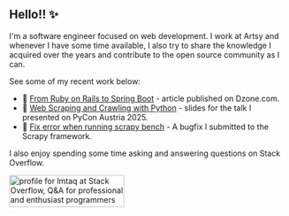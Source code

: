 ## Hello!! ✨

I'm a software engineer focused on web development. I work at Artsy and whenever I have some time available, I also try to share the knowledge I acquired over the years and contribute to the open source community as I can.

See some of my recent work below:
- 📝 [From Ruby on Rails to Spring Boot](https://dzone.com/articles/from-ruby-on-rails-to-spring-boot) - article published on Dzone.com.
- 💬 [Web Scraping and Crawling with Python](https://scraping-slides.netlify.app) - slides for the talk I presented on PyCon Austria 2025.
- 🐛 [Fix error when running scrapy bench](https://github.com/scrapy/scrapy/pull/6633) - A bugfix I submitted to the Scrapy framework.

I also enjoy spending some time asking and answering questions on Stack Overflow.

<a href="https://stackoverflow.com/users/4387278/lmtaq"><img src="https://stackoverflow.com/users/flair/4387278.png" width="208" height="58" alt="profile for lmtaq at Stack Overflow, Q&amp;A for professional and enthusiast programmers" title="profile for lmtaq at Stack Overflow, Q&amp;A for professional and enthusiast programmers"></a>

<!--
**lidimayra/lidimayra** is a ✨ _special_ ✨ repository because its `README.md` (this file) appears on your GitHub profile.

Here are some ideas to get you started:

- 🔭 I’m currently working on ...
- 🌱 I’m currently learning ...
- 👯 I’m looking to collaborate on ...
- 🤔 I’m looking for help with ...
- 💬 Ask me about ...
- 📫 How to reach me: ...
- 😄 Pronouns: ...
- ⚡ Fun fact: ...
-->
